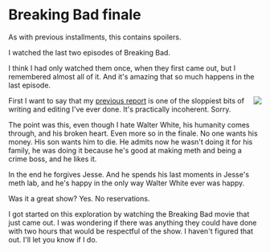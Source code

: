 # Breaking Bad finale
As with previous installments, this contains spoilers. 

I watched the last two episodes of Breaking Bad. 

I think I had only watched them once, when they first came out, but I remembered almost all of it. And it's amazing that so much happens in the last episode.

<img src="http://scripting.com/images/2019/10/19/mrWhite.png" border="0" align="right">First I want to say that my <a href="http://scripting.com/2019/10/18/171521.html">previous report</a> is one of the sloppiest bits of writing and editing I've ever done. It's practically incoherent. Sorry.

The point was this, even though I hate Walter White, his humanity comes through, and his broken heart. Even more so in the finale. No one wants his money. His son wants him to die. He admits now he wasn't doing it for his family, he was doing it because he's good at making meth and being a crime boss, and he likes it. 

In the end he forgives Jesse. And he spends his last moments in Jesse's meth lab, and he's happy in the only way Walter White ever was happy. 

Was it a great show? Yes. No reservations.

I got started on this exploration by watching the Breaking Bad movie that just came out. I was wondering if there was anything they could have done with two hours that would be respectful of the show. I haven't figured that out. I'll let you know if I do.

